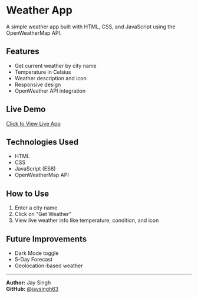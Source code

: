 # Weather App

A simple weather app built with HTML, CSS, and JavaScript using the OpenWeatherMap API.

## Features

- Get current weather by city name
- Temperature in Celsius
- Weather description and icon
- Responsive design
- OpenWeather API integration

## Live Demo

[Click to View Live App](https://jaysingh63.github.io/weather-app/)

## Technologies Used

- HTML
- CSS
- JavaScript (ES6)
- OpenWeatherMap API

## How to Use

1. Enter a city name
2. Click on "Get Weather"
3. View live weather info like temperature, condition, and icon

## Future Improvements

- Dark Mode toggle
- 5-Day Forecast
- Geolocation-based weather

---

**Author:** Jay Singh  
**GitHub:** [@jaysingh63](https://github.com/jaysingh63)
